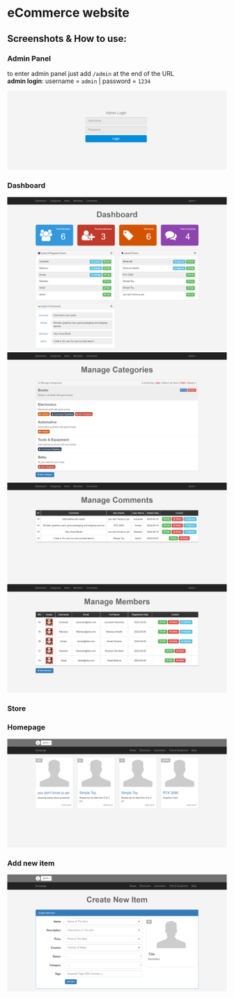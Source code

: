 # eCommerce website

## Screenshots & How to use:

### Admin Panel
to enter admin panel just add `/admin` at the end of the URL <br>
**admin login**: username = `admin` | password = `1234`

![](/Screenshots/adminLogin.png)

### Dashboard
![](/Screenshots/dashboard.png)
![](/Screenshots/categories.png)
![](/Screenshots/comments.png)
![](/Screenshots/members.png)

### Store
### Homepage
![](/Screenshots/homepage.png)

### Add new item
![](/Screenshots/createNewItem.png)

